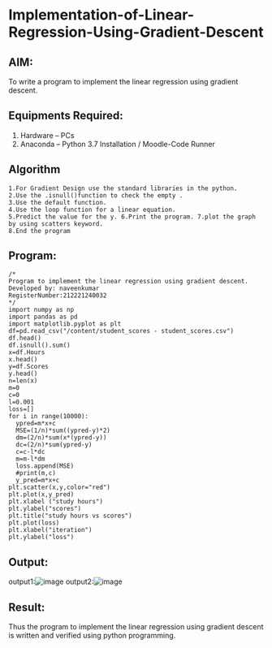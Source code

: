 # Implementation-of-Linear-Regression-Using-Gradient-Descent

## AIM:
To write a program to implement the linear regression using gradient descent.

## Equipments Required:
1. Hardware – PCs
2. Anaconda – Python 3.7 Installation / Moodle-Code Runner

## Algorithm
```
1.For Gradient Design use the standard libraries in the python.
2.Use the .isnull()function to check the empty . 
3.Use the default function.
4.Use the loop function for a linear equation.
5.Predict the value for the y. 6.Print the program. 7.plot the graph by using scatters keyword.
8.End the program
```
## Program:
```
/*
Program to implement the linear regression using gradient descent.
Developed by: naveenkumar
RegisterNumber:212221240032
*/
import numpy as np
import pandas as pd
import matplotlib.pyplot as plt
df=pd.read_csv("/content/student_scores - student_scores.csv")
df.head()
df.isnull().sum()
x=df.Hours
x.head()
y=df.Scores
y.head()
n=len(x)
m=0
c=0
l=0.001
loss=[]
for i in range(10000):
  ypred=m*x+c
  MSE=(1/n)*sum((ypred-y)*2)
  dm=(2/n)*sum(x*(ypred-y))
  dc=(2/n)*sum(ypred-y)
  c=c-l*dc
  m=m-l*dm
  loss.append(MSE)
  #print(m,c)
  y_pred=m*x+c
plt.scatter(x,y,color="red")
plt.plot(x,y_pred)
plt.xlabel ("study hours")
plt.ylabel("scores")
plt.title("study hours vs scores")
plt.plot(loss)
plt.xlabel("iteration")
plt.ylabel("loss")
```

## Output:
output1:![image](https://user-images.githubusercontent.com/94387019/161297540-533e9521-e992-4f7b-a423-52bd56b61d18.png)
output2:![image](https://user-images.githubusercontent.com/94387019/161297746-1877d70f-7038-405a-9d7f-d95c683822c2.png)





## Result:
Thus the program to implement the linear regression using gradient descent is written and verified using python programming.
